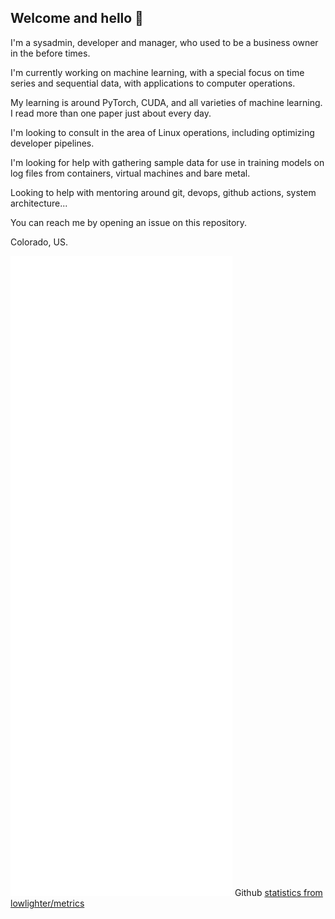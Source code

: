 ## Welcome and hello 👋

I'm a sysadmin, developer and manager, who used to be a business owner in the before times.

I'm currently working on machine learning, with a special focus on time series and sequential data, with applications to computer operations.

My learning is around PyTorch, CUDA, and all varieties of machine learning. I read more than one paper just about every day.

I'm looking to consult in the area of Linux operations, including optimizing developer pipelines.

I'm looking for help with gathering sample data for use in training models on log files from containers, virtual machines and bare metal. 

Looking to help with mentoring around git, devops, github actions, system architecture...

You can reach me by opening an issue on this repository.

Colorado, US.

![m](github-metrics.svg)
Github [statistics from lowlighter/metrics](https://github.com/lowlighter/metrics)

